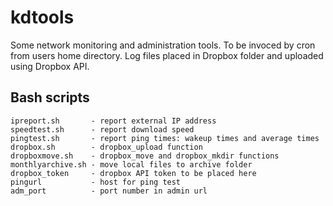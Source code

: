 # kdtools

Some network monitoring and administration tools.
To be invoced by cron from users home directory. 
Log files placed in Dropbox folder and uploaded using Dropbox API.


## Bash scripts

```code
ipreport.sh       - report external IP address
speedtest.sh      - report download speed
pingtest.sh       - report ping times: wakeup times and average times
dropbox.sh        - dropbox_upload function
dropboxmove.sh    - dropbox_move and dropbox_mkdir functions
monthlyarchive.sh - move local files to archive folder
dropbox_token     - dropbox API token to be placed here
pingurl           - host for ping test
adm_port          - port number in admin url
```
